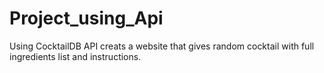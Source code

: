 # Project_using_Api
Using CocktailDB API creats a website that gives random cocktail with full ingredients list and instructions.
